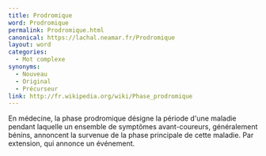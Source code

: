 ```yaml
---
title: Prodromique
word: Prodromique
permalink: Prodromique.html
canonical: https://lachal.neamar.fr/Prodromique
layout: word
categories:
  - Mot complexe
synonyms:
  - Nouveau
  - Original
  - Précurseur
link: http://fr.wikipedia.org/wiki/Phase_prodromique
---
```


En médecine, la phase prodromique désigne la période d'une maladie pendant laquelle un ensemble de symptômes avant-coureurs, généralement bénins, annoncent la survenue de la phase principale de cette maladie.
Par extension, qui annonce un événement.

